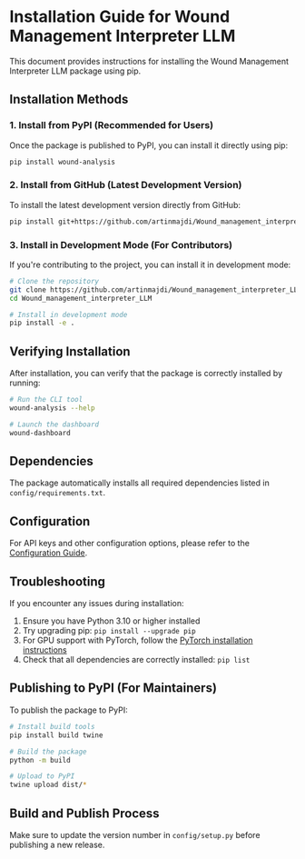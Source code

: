 # Installation Guide for Wound Management Interpreter LLM

This document provides instructions for installing the Wound Management Interpreter LLM package using pip.

## Installation Methods

### 1. Install from PyPI (Recommended for Users)

Once the package is published to PyPI, you can install it directly using pip:

```bash
pip install wound-analysis
```

### 2. Install from GitHub (Latest Development Version)

To install the latest development version directly from GitHub:

```bash
pip install git+https://github.com/artinmajdi/Wound_management_interpreter_LLM.git
```

### 3. Install in Development Mode (For Contributors)

If you're contributing to the project, you can install it in development mode:

```bash
# Clone the repository
git clone https://github.com/artinmajdi/Wound_management_interpreter_LLM.git
cd Wound_management_interpreter_LLM

# Install in development mode
pip install -e .
```

## Verifying Installation

After installation, you can verify that the package is correctly installed by running:

```bash
# Run the CLI tool
wound-analysis --help

# Launch the dashboard
wound-dashboard
```

## Dependencies

The package automatically installs all required dependencies listed in `config/requirements.txt`.

## Configuration

For API keys and other configuration options, please refer to the [Configuration Guide](docs/configuration.md).

## Troubleshooting

If you encounter any issues during installation:

1. Ensure you have Python 3.10 or higher installed
2. Try upgrading pip: `pip install --upgrade pip`
3. For GPU support with PyTorch, follow the [PyTorch installation instructions](https://pytorch.org/get-started/locally/)
4. Check that all dependencies are correctly installed: `pip list`

## Publishing to PyPI (For Maintainers)

To publish the package to PyPI:

```bash
# Install build tools
pip install build twine

# Build the package
python -m build

# Upload to PyPI
twine upload dist/*
```

## Build and Publish Process

Make sure to update the version number in `config/setup.py` before publishing a new release.
